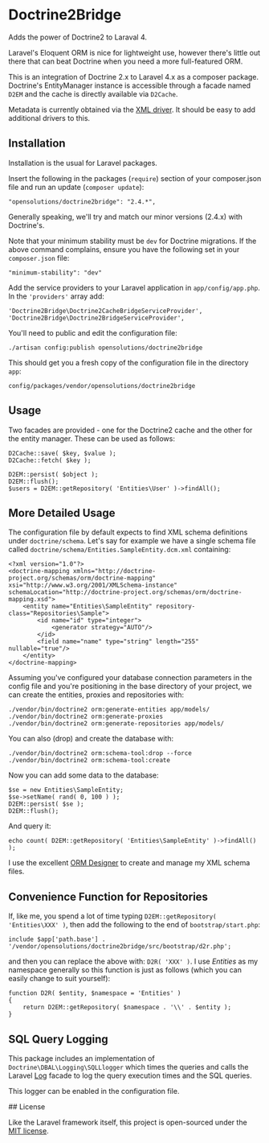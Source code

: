 # Doctrine2Bridge

Adds the power of Doctrine2 to Laraval 4.

Laravel's Eloquent ORM is nice for lightweight use, however there's little out there that can beat Doctrine when you need a more full-featured ORM.

This is an integration of Doctrine 2.x to Laravel 4.x as a composer package. Doctrine's EntityManager instance is accessible through a facade named `D2EM` and the cache is directly available via `D2Cache`.

Metadata is currently obtained via the [XML driver](http://docs.doctrine-project.org/en/latest/reference/xml-mapping.html). It should be easy to add additional drivers to this.

## Installation

Installation is the usual for Laravel packages.

Insert the following in the packages (`require`) section of your composer.json file and run an update (`composer update`):

    "opensolutions/doctrine2bridge": "2.4.*",

Generally speaking, we'll try and match our minor versions (2.4.x) with Doctrine's.

Note that your minimum stability must be `dev` for Doctrine migrations. If the above command complains, ensure you have the following set in your `composer.json` file:

    "minimum-stability": "dev"

Add the service providers to your Laravel application in `app/config/app.php`. In the `'providers'` array add:

    'Doctrine2Bridge\Doctrine2CacheBridgeServiceProvider',
    'Doctrine2Bridge\Doctrine2BridgeServiceProvider',

You'll need to public and edit the configuration file:

    ./artisan config:publish opensolutions/doctrine2bridge

This should get you a fresh copy of the configuration file in the directory `app`:

    config/packages/vendor/opensolutions/doctrine2bridge

## Usage

Two facades are provided - one for the Doctrine2 cache and the other for the entity manager. These can be used as follows:

    D2Cache::save( $key, $value );
    D2Cache::fetch( $key );
    
    D2EM::persist( $object );
    D2EM::flush();
    $users = D2EM::getRepository( 'Entities\User' )->findAll();

## More Detailed Usage

The configuration file by default expects to find XML schema definitions under `doctrine/schema`. Let's say for example we have a single schema file called `doctrine/schema/Entities.SampleEntity.dcm.xml` containing:

    <?xml version="1.0"?>
    <doctrine-mapping xmlns="http://doctrine-project.org/schemas/orm/doctrine-mapping" xsi="http://www.w3.org/2001/XMLSchema-instance" schemaLocation="http://doctrine-project.org/schemas/orm/doctrine-mapping.xsd">
        <entity name="Entities\SampleEntity" repository-class="Repositories\Sample">
            <id name="id" type="integer">
                <generator strategy="AUTO"/>
            </id>
            <field name="name" type="string" length="255" nullable="true"/>
        </entity>
    </doctrine-mapping>

Assuming you've configured your database connection parameters in the config file and you're positioning in the base directory of your project, we can create the entities, proxies and repositories with:

    ./vendor/bin/doctrine2 orm:generate-entities app/models/
    ./vendor/bin/doctrine2 orm:generate-proxies
    ./vendor/bin/doctrine2 orm:generate-repositories app/models/

You can also (drop) and create the database with:

    ./vendor/bin/doctrine2 orm:schema-tool:drop --force
    ./vendor/bin/doctrine2 orm:schema-tool:create

Now you can add some data to the database:

    $se = new Entities\SampleEntity;
    $se->setName( rand( 0, 100 ) );
    D2EM::persist( $se );
    D2EM::flush();

And query it:

    echo count( D2EM::getRepository( 'Entities\SampleEntity' )->findAll() );

I use the excellent [ORM Designer](http://www.orm-designer.com/) to create and manage my XML schema files.

## Convenience Function for Repositories

If, like me, you spend a lot of time typing `D2EM::getRepository( 'Entities\XXX' )`, then add the following to the end of `bootstrap/start.php`:

    include $app['path.base'] . '/vendor/opensolutions/doctrine2bridge/src/bootstrap/d2r.php';

and then you can replace the above with: `D2R( 'XXX' )`. I use *Entities* as my namespace generally so this function is just as follows (which you can easily change to suit yourself):

    function D2R( $entity, $namespace = 'Entities' )
    {
        return D2EM::getRepository( $namespace . '\\' . $entity );
    }

## SQL Query Logging

This package includes an implementation of `Doctrine\DBAL\Logging\SQLLlogger` which times the queries and calls the Laravel [Log](http://laravel.com/docs/errors#logging) facade to log the query execution times and the SQL queries.

This logger can be enabled in the configuration file.

## License

Like the Laravel framework itself, this project is open-sourced under the [MIT license](http://opensource.org/licenses/MIT).

